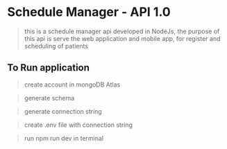 # Schedule Manager - API 1.0

>this is a schedule manager api developed in NodeJs,
>the purpose of this api is serve the web application
>and mobile app, for register and scheduling of patients


## To Run application

> create account in mongoDB Atlas

> generate schema

> generate connection string

> create .env file with connection string

> run npm run dev in terminal
